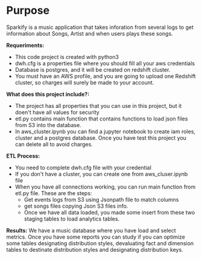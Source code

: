 # Purpose
Sparkify is a music application that takes inforation from several logs to get information about Songs, Artist and when users plays these songs.

**Requeriments:**
- This code project is created with python3
- dwh.cfg is a properties file where you should fill all your aws credentials 
- Database is postgres, and it will be created on redshift cluster. 
- You must have an AWS profile, and you are going to upload one Redshift cluster, so charges will surely be made to your account.



**What does this project include?:**
- The project has all properties that you can use in this project, but it doen't have all values for security  
- etl.py contains main function that contains functions to load json files from S3 into the database.
- In aws_cluster.ipynb you can find a jupyter notebook to create iam roles, cluster and a postgres database. Once you have test this project you can delete all to avoid charges.


**ETL Process:**
- You need to complete dwh.cfg file with your credential
- If you don't have a cluster, you can create one from aws_cluser.ipynb file
- When you have all connections working, you can run main function from etl.py file. These are the steps:
    - Get events logs from S3 using Jsonpath file to match columns
    - get songs files copying Json S3 files info. 
    - Once we have all data loaded, you made some insert from these two staging tables to load analytics tables.

**Results:**
We have a music database where you have load and select metrics. Once you have some reports you can study if you can optimize some tables designating distribution styles, devaluating fact and dimension tables to destinate distribution styles and designating distribution keys.


